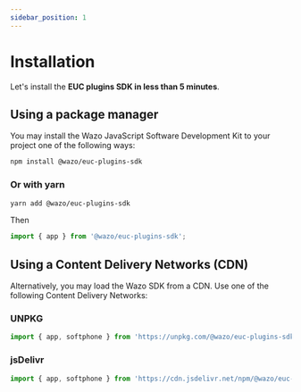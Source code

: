 ```yaml
---
sidebar_position: 1
---
```


# Installation

Let's install the **EUC plugins SDK in less than 5 minutes**.

## Using a package manager

You may install the Wazo JavaScript Software Development Kit to your project one of the following ways:

```bash
npm install @wazo/euc-plugins-sdk
```

### Or with yarn

```bash
yarn add @wazo/euc-plugins-sdk
```

Then

```js
import { app } from '@wazo/euc-plugins-sdk';
```

## Using a Content Delivery Networks (CDN)

Alternatively, you may load the Wazo SDK from a CDN. Use one of the following Content Delivery Networks:

### UNPKG

```js
import { app, softphone } from 'https://unpkg.com/@wazo/euc-plugins-sdk@latest/lib/esm/index.mjs';
```

### jsDelivr

```js
import { app, softphone } from 'https://cdn.jsdelivr.net/npm/@wazo/euc-plugins-sdk@latest/lib/esm/index.mjs';
```

